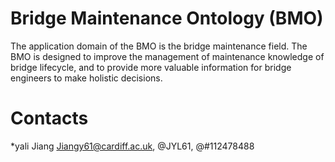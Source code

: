 # Bridge Maintenance Ontology (BMO)

The application domain of the BMO is the bridge maintenance field. The BMO is designed to improve the management of maintenance knowledge of bridge lifecycle, and to provide more valuable information for bridge engineers to make holistic decisions.


# Contacts

*yali Jiang <Jiangy61@cardiff.ac.uk>, @JYL61, @#112478488
